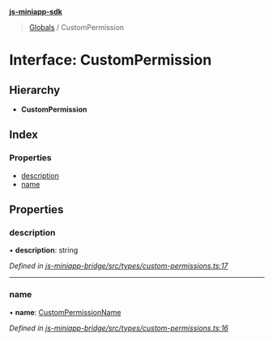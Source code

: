 **[js-miniapp-sdk](../README.md)**

> [Globals](../README.md) / CustomPermission

# Interface: CustomPermission

## Hierarchy

* **CustomPermission**

## Index

### Properties

* [description](custompermission.md#description)
* [name](custompermission.md#name)

## Properties

### description

•  **description**: string

*Defined in [js-miniapp-bridge/src/types/custom-permissions.ts:17](https://github.com/rakutentech/js-miniapp/blob/017cb9d/js-miniapp-bridge/src/types/custom-permissions.ts#L17)*

___

### name

•  **name**: [CustomPermissionName](../enums/custompermissionname.md)

*Defined in [js-miniapp-bridge/src/types/custom-permissions.ts:16](https://github.com/rakutentech/js-miniapp/blob/017cb9d/js-miniapp-bridge/src/types/custom-permissions.ts#L16)*
